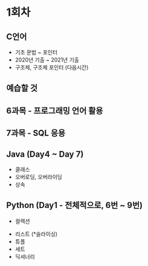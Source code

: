 # 1회차

## C언어
- 기초 문법 ~ 포인터
- 2020년 기출 ~ 2021년 기출
- 구조체, 구조체 포인터 (다음시간)

## 예습할 것
## 6과목 - 프로그래밍 언어 활용
## 7과목 - SQL 응용

## Java (Day4 ~ Day 7)
- 클래스
- 오버로딩, 오버라이딩
- 상속

## Python (Day1 - 전체적으로, 6번 ~ 9번)
- 컬렉션
* 리스트 (*슬라이싱)
* 튜플
* 세트
* 딕셔너리